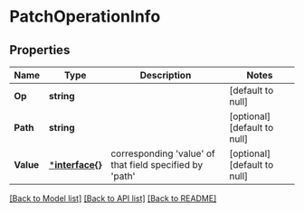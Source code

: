 # PatchOperationInfo

## Properties
Name | Type | Description | Notes
------------ | ------------- | ------------- | -------------
**Op** | **string** |  | [default to null]
**Path** | **string** |  | [optional] [default to null]
**Value** | [***interface{}**](interface{}.md) | corresponding &#39;value&#39; of that field specified by &#39;path&#39; | [optional] [default to null]

[[Back to Model list]](../README.md#documentation-for-models) [[Back to API list]](../README.md#documentation-for-api-endpoints) [[Back to README]](../README.md)


